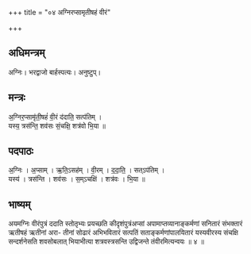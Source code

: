 +++
title = "०४ अग्निरप्सामृतीषहं वीरं"

+++
## अधिमन्त्रम्
अग्निः। भरद्वाजो बार्हस्पत्यः। अनुष्टुप्।

## मन्त्रः
अ॒ग्निर॒प्सामृ॑ती॒षहं॑ वी॒रं द॑दाति॒ सत्प॑तिम् ।  
यस्य॒ त्रस॑न्ति॒ शव॑सः सं॒चक्षि॒ शत्र॑वो भि॒या ॥

## पदपाठः
अ॒ग्निः । अ॒प्साम् । ऋ॒ति॒ऽसह॑म् । वी॒रम् । द॒दा॒ति॒ । सत्ऽप॑तिम् ।  
यस्य॑ । त्रस॑न्ति । शव॑सः । स॒म्ऽचक्षि॑ । शत्र॑वः । भि॒या ॥

## भाष्यम्
अयमग्निः वीरंपुत्रं ददाति स्तोतृभ्यः प्रयच्छति कीदृशंपुत्रंअप्सां अपामाप्तव्यानाङ्कर्मणां सनितारं संभक्तारं ऋतीषहं ऋतीनां अरा- तीनां सोढारं अभिभवितारं सत्पतिं सताङ्कर्मणांपालयितारं यस्यवीरस्य संचक्षि सन्दर्शनेसति शवसोबलात् भियाभीत्या शत्रवस्त्रसन्ति उद्विजन्ते तंवीरमित्यन्वयः ॥ ४ ॥